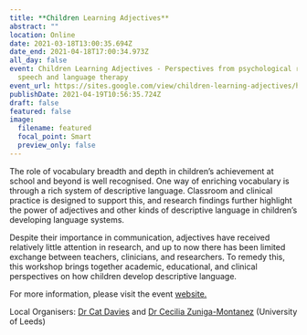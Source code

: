 ```yaml
---
title: **Children Learning Adjectives**
abstract: ""
location: Online
date: 2021-03-18T13:00:35.694Z
date_end: 2021-04-18T17:00:34.973Z
all_day: false
event: Children Learning Adjectives - Perspectives from psychological research, the primary classroom, and
  speech and language therapy
event_url: https://sites.google.com/view/children-learning-adjectives/home
publishDate: 2021-04-19T10:56:35.724Z
draft: false
featured: false
image:
  filename: featured
  focal_point: Smart
  preview_only: false
---
```

<!--StartFragment-->

The role of vocabulary breadth and depth in children’s achievement at school and beyond is well recognised. One way of enriching vocabulary is through a rich system of descriptive language. Classroom and clinical practice is designed to support this, and research findings further highlight the power of adjectives and other kinds of descriptive language in children’s developing language systems.

Despite their importance in communication, adjectives have received relatively little attention in research, and up to now there has been limited exchange between teachers, clinicians, and researchers. To remedy this, this workshop brings together academic, educational, and clinical perspectives on how children develop descriptive language.

For more information, please visit the event [website.](https://sites.google.com/view/children-learning-adjectives/home)



Local Organisers:
[Dr Cat Davies](https://www.google.com/url?q=https%3A%2F%2Fahc.leeds.ac.uk%2Flanguages%2Fstaff%2F699%2Fdr-catherine-davies&sa=D&sntz=1&usg=AFQjCNFWOJHfHP8EFp_gnaQM1mhMbyIrvQ) and [Dr Cecilia Zuniga-Montanez](https://ahc.leeds.ac.uk/languages/staff/3301/dr-cecilia-zuniga-montanez) (University of Leeds)

<!--EndFragment-->
